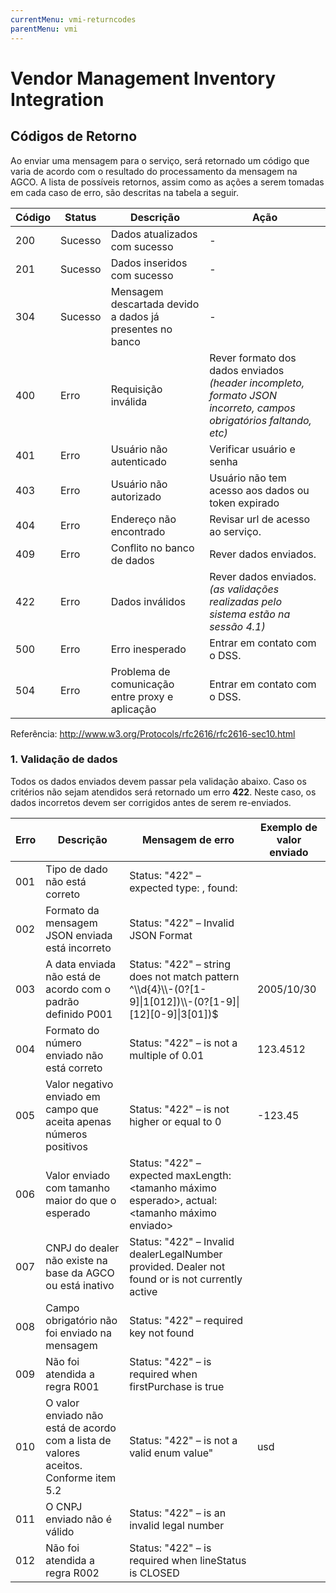 ```yaml
---
currentMenu: vmi-returncodes
parentMenu: vmi
---
```


# Vendor Management Inventory Integration

## Códigos de Retorno
Ao enviar uma mensagem para o serviço, será retornado um código que varia de acordo com o resultado do processamento da mensagem na AGCO. A lista de possíveis retornos, assim como as ações a serem tomadas em cada caso de erro, são descritas na tabela a seguir.

|Código|Status|Descrição|Ação|
|------|------|---------|----|
|200|	Sucesso|	Dados atualizados com sucesso|	-|
|201|	Sucesso|	Dados inseridos com sucesso|	-|
|304|	Sucesso|	Mensagem descartada devido a dados já presentes no banco|	-|
|400|	Erro|	Requisição inválida|Rever formato dos dados enviados _(header incompleto, formato JSON incorreto, campos obrigatórios faltando, etc)_|
|401|Erro|Usuário não autenticado|Verificar usuário e senha|
|403|	Erro|	Usuário não autorizado|	Usuário não tem acesso aos dados ou token expirado|
|404|Erro|Endereço não encontrado|Revisar url de acesso ao serviço.|
|409|	Erro|	Conflito no banco de dados|	Rever dados enviados.|
|422|Erro|Dados inválidos|Rever dados enviados._(as validações realizadas pelo sistema estão na sessão 4.1)_|
|500|Erro|Erro inesperado|Entrar em contato com o DSS.|
|504|Erro|Problema de comunicação entre proxy e aplicação|Entrar em contato com o DSS.|

Referência: http://www.w3.org/Protocols/rfc2616/rfc2616-sec10.html

### 1. Validação de dados
Todos os dados enviados devem passar pela validação abaixo. Caso os critérios não sejam atendidos será retornado um erro **422**.
Neste caso, os dados incorretos devem ser corrigidos antes de serem re-enviados.

|Erro|Descrição|Mensagem de erro|Exemplo de valor enviado|
|----|---------|----------------|------------------------|
|001|Tipo de dado não está correto|Status: "422" – expected type: <tipo esperado>, found: <tipo recebido>|
|002|Formato da mensagem JSON enviada está incorreto|Status: "422" – Invalid JSON Format||
|003|A data enviada não está de acordo com o padrão definido P001|Status: "422" – string <data enviada> does not match pattern ^\\\\d{4}\\\\-(0?[1-9]\|1[012])\\\\-(0?[1-9]\|[12][0-9]\|3[01])$ |2005/10/30|
|004|Formato do número enviado não está correto| Status: "422" – <valor recebido> is not a multiple of 0.01|123.4512|
|005|Valor negativo enviado em campo que aceita apenas números positivos| Status: "422" – <valor recebido> is not higher or equal to 0|-123.45|
|006|Valor enviado com tamanho maior do que o esperado|Status: "422" – <campo> expected maxLength: <tamanho máximo esperado>, actual: <tamanho máximo enviado>|	|
|007|CNPJ do dealer não existe na base da AGCO ou está inativo|Status: "422" –  Invalid dealerLegalNumber provided. Dealer not found or is not currently active|	|
|008|Campo obrigatório não foi enviado na mensagem|Status: "422" – required key <campo> not found|	|
|009|Não foi atendida a regra R001|Status: "422" – <campo> is required when firstPurchase is true|	|
|010|O valor enviado não está de acordo com a lista de valores aceitos. Conforme item 5.2|Status: "422" – <valor recebido> is not a valid enum value"|	usd|
|011|O CNPJ enviado não é válido|Status: "422" – <campo> is an invalid legal number||
|012|Não foi atendida a regra R002|Status: "422" – <campo> is required when lineStatus is CLOSED| |
